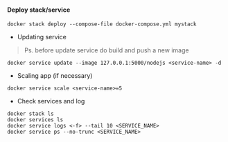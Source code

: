 #### Deploy stack/service

```
docker stack deploy --compose-file docker-compose.yml mystack
```

- Updating service

> Ps. before update service do build and push a new image

```
docker service update --image 127.0.0.1:5000/nodejs <service-name> -d
```

- Scaling app (if necessary)

```
docker service scale <service-name>=5
```

- Check services and log

```
docker stack ls
docker services ls
docker service logs <-f> --tail 10 <SERVICE_NAME>
docker service ps --no-trunc <SERVICE_NAME>
```